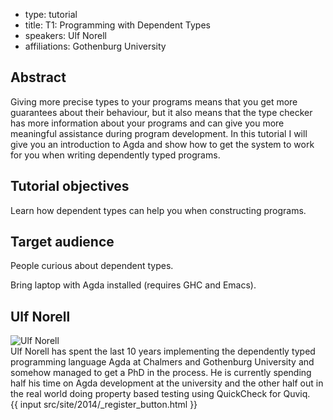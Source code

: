 - type: tutorial
- title: T1: Programming with Dependent Types
- speakers: Ulf Norell
- affiliations: Gothenburg University

## Abstract
Giving more precise types to your programs means that you get more
guarantees about their behaviour, but it also means that the type
checker has more information about your programs and can give you more
meaningful assistance during program development. In this tutorial I
will give you an introduction to Agda and show how to get the system
to work for you when writing dependently typed programs.

## Tutorial objectives
Learn how dependent types can help you when constructing programs.

## Target audience
People curious about dependent types.

Bring laptop with Agda installed (requires GHC and Emacs).

## Ulf Norell
<div class="row" media:type="text/omd">

<div class="medium-4 columns">
<img src="img/ulf-norell.jpg" alt="Ulf Norell"></img>
</div>

<div class="medium-8 columns" media:type="text/omd">
Ulf Norell has spent the last 10 years implementing the dependently
typed programming language Agda at Chalmers and Gothenburg University
and somehow managed to get a PhD in the process. He is currently
spending half his time on Agda development at the university and the
other half out in the real world doing property based testing using
QuickCheck for Quviq.
</div>

</div>
{{ input src/site/2014/_register_button.html }}
